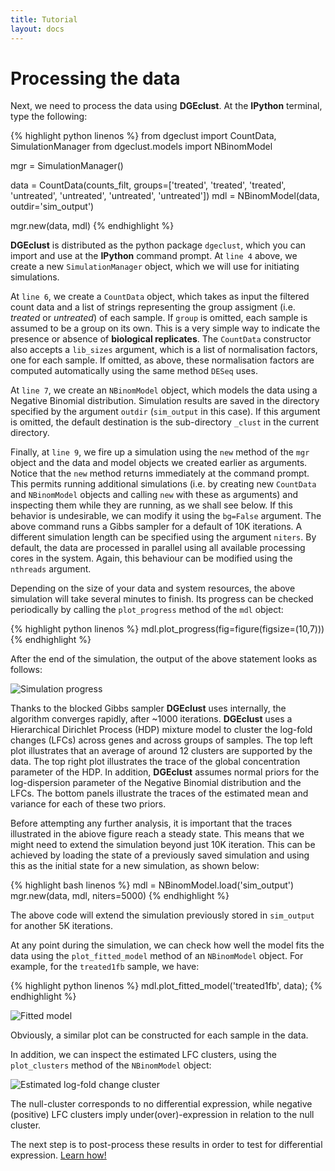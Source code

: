 ```yaml
---
title: Tutorial
layout: docs
---
```


Processing the data
===================

Next, we need to process the data using **DGEclust**. At the **IPython** terminal, type the following:

{% highlight python linenos %}
from dgeclust import CountData, SimulationManager
from dgeclust.models import NBinomModel

mgr = SimulationManager()

data = CountData(counts_filt, groups=['treated', 'treated', 'treated', 'untreated', 'untreated', 'untreated', 'untreated'])
mdl = NBinomModel(data, outdir='sim_output')

mgr.new(data, mdl)
{% endhighlight %}

**DGEclust** is distributed as the python package `dgeclust`, which you can import and use at the 
**IPython** command prompt. At `line 4` above, we create a new `SimulationManager` object, which we
will use for initiating simulations. 

At `line 6`, we create a `CountData` object, which takes as input the filtered count data and a list of strings 
representing the group assigment (i.e. *treated* or *untreated*) of each sample. If `group` is omitted, each 
sample is assumed to be a group on its own. This is a very simple way to indicate the presence or absence of 
**biological replicates**. The `CountData` constructor also accepts a `lib_sizes` argument, which is a list of
normalisation factors, one for each sample. If omitted, as above, these normalisation factors are computed 
automatically using the same method `DESeq` uses.  

At `line 7`, we create an `NBinomModel` object, which models the data using a Negative Binomial distribution.
Simulation results are saved in the directory specified by the argument `outdir` (`sim_output` in this case). 
If this argument is omitted, the default destination is the sub-directory `_clust` in the current directory.
       
Finally, at `line 9`, we fire up a simulation using the `new` method of the `mgr` object and the data and model 
objects we created earlier as arguments. Notice that the `new` method returns immediately at the command prompt. 
This permits running additional simulations (i.e. by creating new `CountData` and `NBinomModel` objects and 
calling `new` with these as arguments) and inspecting them while they are running, as we shall see below. 
If this behavior is undesirable, we can modify it using the `bg=False` argument. 
The above command runs a Gibbs sampler for a default of 10K iterations. A different simulation length can be 
specified using the argument `niters`. By default, the data are processed in parallel using all available 
processing cores in the system. Again, this behaviour can be modified using the `nthreads` argument.

Depending on the size of your data and system resources, the above simulation will take several minutes to finish. 
Its progress can be checked periodically by calling the `plot_progress` method of the `mdl` object:

{% highlight python linenos %}
mdl.plot_progress(fig=figure(figsize=(10,7)))
{% endhighlight %}

After the end of the simulation, the output of the above statement looks as follows: 

<img class="img-responsive" alt="Simulation progress" title="Simulation progress" src="{{ site.baseurl }}/img/progress.png"></img>

Thanks to the blocked Gibbs sampler **DGEclust** uses internally, the algorithm converges rapidly, 
after ~1000 iterations. **DGEclust** uses a Hierarchical Dirichlet Process (HDP) mixture model to cluster 
the log-fold changes (LFCs) across genes and across groups of samples. The top left plot illustrates that 
an average of around 12 clusters are supported by the data. The top right plot illustrates the trace of 
the global concentration parameter of the HDP. In addition, **DGEclust** assumes normal priors for the 
log-dispersion parameter of the Negative Binomial distribution and the LFCs. The bottom panels illustrate
the traces of the estimated mean and variance for each of these two priors. 

Before attempting any further 
analysis, it is important that the traces illustrated in the abiove figure reach a steady state. This means 
that we might need to extend the simulation beyond just 10K iteration. This can be achieved by loading the
state of a previously saved simulation and using this as the initial state for a new simulation, as shown below: 

{% highlight bash linenos %}
mdl = NBinomModel.load('sim_output')
mgr.new(data, mdl, niters=5000) 
{% endhighlight %}
 
The above code will extend the simulation previously stored in `sim_output` for another 5K iterations.

At any point during the simulation, we can check how well the model fits the data using the `plot_fitted_model`
method of an `NBinomModel` object. For example, for the `treated1fb` sample, we have:

{% highlight python linenos %}
mdl.plot_fitted_model('treated1fb', data);
{% endhighlight %}

<img class="img-responsive" alt="Fitted model" title="Fitted model" src="{{ site.baseurl }}/img/fitted.png"></img>

Obviously, a similar plot can be constructed for each sample in the data.
 
In addition, we can inspect the estimated LFC clusters, using the `plot_clusters` method of the `NBinomModel` object:

<img class="img-responsive" alt="Estimated log-fold change cluster" title="Estimated log-fold change cluster" src="{{ site.baseurl }}/img/clusters.png"></img>

The null-cluster corresponds to no differential expression, while negative (positive) LFC clusters imply under(over)-expression
in relation to the null cluster. 
 
The next step is to post-process these results in order to test for differential expression. 
<a href="{{ site.baseurl }}{{ site.data.nav.docs.tut.detest.url }}">Learn how!</a>

